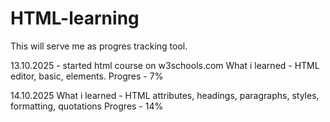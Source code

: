 # HTML-learning
This will serve me as progres tracking tool. 

13.10.2025 - started html course on w3schools.com
What i learned - HTML editor, basic, elements.
Progres - 7%

14.10.2025 
What i learned - HTML attributes, headings, paragraphs, styles, formatting, quotations
Progres - 14%

